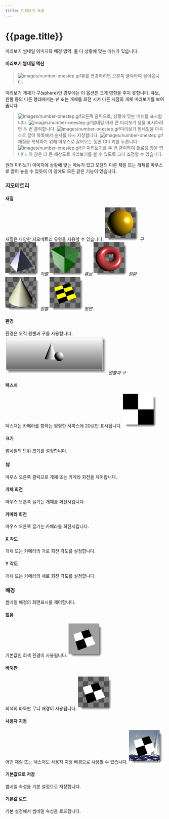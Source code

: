 ```yaml
---
title: 미리보기 속성
---
```


# {{page.title}}
미리보기 썸네일 이미지와 배경 영역. 둘 다 상황에 맞는 메뉴가 있습니다.

#### 미리보기 썸네일 액션

>![images/number-onestep.gif](images/number-onestep.gif)뷰를 변경하려면 오른쪽 클릭하여 끌어옵니다.

미리보기 개체가 구(sphere)인 경우에는 이 옵션은 크게 영향을 주지 못합니다. 큐브, 원뿔 등의 다른 형태에서는 뷰 또는 개체를 회전 시켜 다른 시점의 개체 미리보기를 보여줍니다.

>![images/number-onestep.gif](images/number-onestep.gif)오른쪽 클릭으로, 상황에 맞는 메뉴를 표시합니다.
>![images/number-onestep.gif](images/number-onestep.gif)썸네일 아래 큰 미리보기 창을 표시하려면 두 번 클릭합니다.
>![images/number-onestep.gif](images/number-onestep.gif)미리보기 썸네일을 마우스로 끌어 목록에서 순서를 다시 지정합니다.
>![images/number-onestep.gif](images/number-onestep.gif)재질을 복제하기 위해 마우스로 끌어오는 동안 Ctrl 키를 누릅니다.
>![images/number-onestep.gif](images/number-onestep.gif)큰 미리보기를 두 번 클릭하여 플로팅 창을 엽니다. 이 창은 더 큰 해상도로 미리보기를 볼 수 있도록 크기 조정할 수 있습니다.

원래 미리보기 이미지에 상황에 맞는 메뉴가 있고 모델의 다른 재질 또는 개체를 마우스로 끌어 놓을 수 있듯이 이 창에도 모든 같은 기능이 있습니다.

### 지오메트리

#### 재질
재질은 다양한 지오메트리 유형을 사용할 수 있습니다.
![images/thumbnailsphere.png](images/thumbnailsphere.png) *구*
![images/thumbnailpyramid.png](images/thumbnailpyramid.png) *각뿔*
![images/thumbnailcube.png](images/thumbnailcube.png) *큐브*
![images/thumbnailtorus.png](images/thumbnailtorus.png) *원환*
![images/thumbnailcone.png](images/thumbnailcone.png) *원뿔*
![images/thumbnailplane.png](images/thumbnailplane.png) *평면*

#### 환경
환경은 오직 원뿔과 구를 사용합니다.
![images/environmentthumbnail.png](images/environmentthumbnail.png) *원뿔과 구*

#### 텍스처
텍스처는 카메라를 항하는 평평한 서피스에 2D로만 표시됩니다.
![images/texturepreview.png](images/texturepreview.png)

#### 크기
썸네일의 단위 크기를 설정합니다.

### 뷰
마우스 오른쪽 클릭으로 개체 또는 카메라 회전을 제어합니다.

#### 개체 회전
마우스 오른쪽 끌기는 개체를 회전시킵니다.

#### 카메라 회전
마우스 오른쪽 끌기는 카메라를 회전시킵니다.

#### X 각도
개체 또는 카메라의 가로 회전 각도를 설정합니다.

#### Y 각도
개체 또는 카메라의 세로 회전 각도를 설정합니다.

### 배경
썸네일 배경의 화면표시를 제어합니다.

#### 없음
기본값인 회색 환경이 사용됩니다.
![images/thumbnailbackground-001.png](images/thumbnailbackground-001.png)

#### 바둑판
회색의 바둑판 무늬 배경이 사용됩니다.
![images/thumbnailbackground-002.png](images/thumbnailbackground-002.png)

#### 사용자 지정
어떤 재질 또는 텍스처도 사용자 지정 배경으로 사용할 수 있습니다.
![images/thumbnailbackground-003.png](images/thumbnailbackground-003.png)

####  **기본값으로 저장**
썸네일 속성을 기본 설정으로 저장합니다.

####  **기본값 로드**
기본 설정에서 썸네일 속성을 로드합니다.
